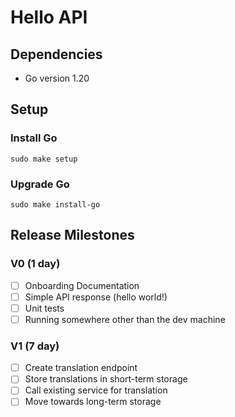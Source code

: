 # Hello API

## Dependencies

- Go version 1.20

## Setup

### Install Go

`sudo make setup`

### Upgrade Go

`sudo make install-go`

## Release Milestones

### V0 (1 day)

- [ ] Onboarding Documentation
- [ ] Simple API response (hello world!)
- [ ] Unit tests
- [ ] Running somewhere other than the dev machine

### V1 (7 day)

- [ ] Create translation endpoint
- [ ] Store translations in short-term storage
- [ ] Call existing service for translation
- [ ] Move towards long-term storage
